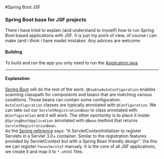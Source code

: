 #Spring Boot JSF
### Spring Boot base for JSF projects
There i have tried to explain (and understand to myself) how to run Spring Boot based applications with JSF. It is just my point of view, of course i can make (and i think i have made) mistakes. Any advices are welcome.

#### Building

To build and run the app you only need to run the [Application.java](https://github.com/vlsidlyarevich/SpringBoot-JSF/blob/master/src/main/java/com/github/vlsidlyarevich/spring/boot/jsf/Application.java)<br/>

---

#### Explanation
[Spring Boot](http://projects.spring.io/spring-boot/) will do the rest of the work. `@EnableAutoConfiguration` enables scanning classpath for components and beans that are matching various conditions. Those beans can contain some configuration.<br/>
`AutoConfiguration` classes are typically annotated with `@Configuration`. We can take out our `ServletRegistrationBean` to class annotated with `@Configuration` and it will work. The other oportunity is to place it inside `@SpringBootApplication` annotated with `@Bean` method that returns `ServletRegistrationBean`.</br>
As the [Spring reference](http://docs.spring.io/spring-boot/docs/current/api/org/springframework/boot/context/embedded/ServletRegistrationBean.html) says: "A ServletContextInitializer to register Servlets in a Servlet 3.0+ container. Similar to the registration features provided by ServletContext but with a Spring Bean friendly design". Via this we can register `FacesServlet` manualy. It is the core of all JSF applications, we create it and map it to `*.xhtml` files.



